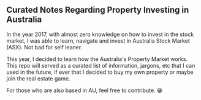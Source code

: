 ## Curated Notes Regarding Property Investing in Australia

In the year 2017, with almost zero knowledge on how to invest in the stock market, I was able to learn, navigate and invest in Australia Stock Market (ASX). Not bad for self leaner. 

This year, I decided to learn how the Australia's Property Market works. This repo will served as a curated list of information, jargons, etc that I can used in the future, if ever that I decided to buy my own property or maybe join the real estate game.

For those who are also based in AU, feel free to contribute. 😁
